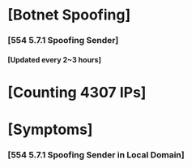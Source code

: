 # [Botnet Spoofing]
### [554 5.7.1 Spoofing Sender]
#### [Updated every 2~3 hours]

# [Counting 4307 IPs]

# [Symptoms] 
###   [554 5.7.1 Spoofing Sender in Local Domain]
